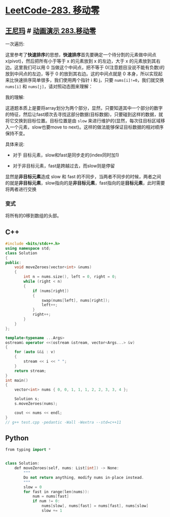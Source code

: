 # [LeetCode-283. 移动零](https://leetcode.cn/problems/move-zeroes/)

## [王尼玛](https://leetcode.cn/u/wang_ni_ma/) # [动画演示 283.移动零](https://leetcode.cn/problems/move-zeroes/solutions/90229/dong-hua-yan-shi-283yi-dong-ling-by-wang_ni_ma/) 

一次遍历:

这里参考了**快速排序**的思想，**快速排序**首先要确定一个待分割的元素做中间点 x(pivot)，然后把所有小于等于 x 的元素放到 x 的左边，大于 x 的元素放到其右边。这里我们可以用 0 当做这个中间点，把不等于 0(注意题目没说不能有负数)的放到中间点的左边，等于 0 的放到其右边。这的中间点就是 0 本身，所以实现起来比快速排序简单很多，我们使用两个指针 i 和 j，只要 `nums[i]!=0`，我们就交换 `nums[i]` 和 `nums[j]`，请对照动态图来理解：

我的理解:

这道题本质上是要将array划分为两个部分，显然，只要知道其中一个部分的数字的特征，然后让fast顺次去寻找这部分数据(目标数据)，只要碰到这样的数据，就将它交换到目标位置。目标位置是由 `slow` 来进行维护的(显然，每次往目标区域移入一个元素，slow也要move to next)。这样的做法能够保证目标数据的相对顺序保持不变。

具体来说:

- 对于    目标元素，slow和fast是同步走的(index同时加1)

- 对于非目标元素，fast是跨越过去，而slow则是停留

显然是**非目标元素**造成 slow 和 fast 的不同步，当两者不同步的时候，两者之间的就是**非目标元素**，slow指向的是**非目标元素**，fast指向的是**目标元素**，此时需要将两者进行交换

### 变式

将所有的0移到数组的头部。



## C++



```C++
#include <bits/stdc++.h>
using namespace std;
class Solution
{
public:
	void moveZeroes(vector<int> &nums)
	{
		int n = nums.size(), left = 0, right = 0;
		while (right < n)
		{
			if (nums[right])
			{
				swap(nums[left], nums[right]);
				left++;
			}
			right++;
		}
	}
};

template<typename ...Args>
ostream& operator <<(ostream &stream, vector<Args...> &v)
{
	for (auto &&i : v)
	{
		stream << i << " ";
	}
	return stream;
}
int main()
{
	vector<int> nums { 0, 0, 1, 1, 1, 2, 2, 3, 3, 4 };

	Solution s;
	s.moveZeroes(nums);

	cout << nums << endl;
}
// g++ test.cpp -pedantic -Wall -Wextra --std=c++11

```



## Python

```c++
from typing import *


class Solution:
    def moveZeroes(self, nums: List[int]) -> None:
        """
        Do not return anything, modify nums in-place instead.
        """
        slow = 0
        for fast in range(len(nums)):
            num = nums[fast]
            if num != 0:
                nums[slow], nums[fast] = nums[fast], nums[slow]
                slow += 1

```



